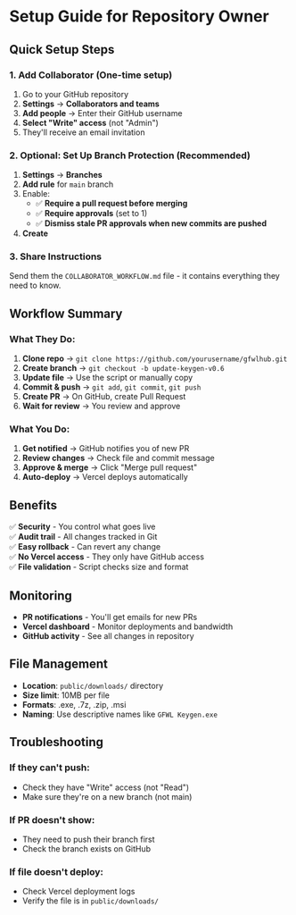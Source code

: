# Setup Guide for Repository Owner

## Quick Setup Steps

### 1. Add Collaborator (One-time setup)

1. Go to your GitHub repository
2. **Settings** → **Collaborators and teams**
3. **Add people** → Enter their GitHub username
4. **Select "Write" access** (not "Admin")
5. They'll receive an email invitation

### 2. Optional: Set Up Branch Protection (Recommended)

1. **Settings** → **Branches**
2. **Add rule** for `main` branch
3. Enable:
   - ✅ **Require a pull request before merging**
   - ✅ **Require approvals** (set to 1)
   - ✅ **Dismiss stale PR approvals when new commits are pushed**
4. **Create**

### 3. Share Instructions

Send them the `COLLABORATOR_WORKFLOW.md` file - it contains everything they need to know.

## Workflow Summary

### What They Do:

1. **Clone repo** → `git clone https://github.com/yourusername/gfwlhub.git`
2. **Create branch** → `git checkout -b update-keygen-v0.6`
3. **Update file** → Use the script or manually copy
4. **Commit & push** → `git add`, `git commit`, `git push`
5. **Create PR** → On GitHub, create Pull Request
6. **Wait for review** → You review and approve

### What You Do:

1. **Get notified** → GitHub notifies you of new PR
2. **Review changes** → Check file and commit message
3. **Approve & merge** → Click "Merge pull request"
4. **Auto-deploy** → Vercel deploys automatically

## Benefits

✅ **Security** - You control what goes live  
✅ **Audit trail** - All changes tracked in Git  
✅ **Easy rollback** - Can revert any change  
✅ **No Vercel access** - They only have GitHub access  
✅ **File validation** - Script checks size and format

## Monitoring

- **PR notifications** - You'll get emails for new PRs
- **Vercel dashboard** - Monitor deployments and bandwidth
- **GitHub activity** - See all changes in repository

## File Management

- **Location**: `public/downloads/` directory
- **Size limit**: 10MB per file
- **Formats**: .exe, .7z, .zip, .msi
- **Naming**: Use descriptive names like `GFWL Keygen.exe`

## Troubleshooting

### If they can't push:

- Check they have "Write" access (not "Read")
- Make sure they're on a new branch (not main)

### If PR doesn't show:

- They need to push their branch first
- Check the branch exists on GitHub

### If file doesn't deploy:

- Check Vercel deployment logs
- Verify the file is in `public/downloads/`
